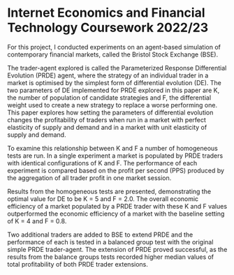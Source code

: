 # Internet Economics and Financial Technology Coursework 2022/23
For this project, I conducted experiments on an agent-based simulation of contemporary
financial markets, called the Bristol Stock Exchange (BSE).

The trader-agent explored is called the Parameterized Response
Differential Evolution (PRDE) agent, where the strategy of an
individual trader in a market is optimised by the simplest form
of differential evolution (DE). The two parameters of DE implemented for PRDE explored in this paper are K, the number of
population of candidate strategies and F, the differential weight
used to create a new strategy to replace a worse performing one.
This paper explores how setting the parameters of differential
evolution changes the profitability of traders when run in a
market with perfect elasticity of supply and demand and in a
market with unit elasticity of supply and demand.

To examine this relationship between K and F a number of
homogeneous tests are run. In a single experiment a market is
populated by PRDE traders with identical configurations of K
and F. The performance of each experiment is compared based
on the profit per second (PPS) produced by the aggregation of
all trader profit in one market session.

Results from the homogeneous tests are presented, demonstrating the optimal value for DE to be K = 5 and F = 2.0. The
overall economic efficiency of a market populated by a PRDE
trader with these K and F values outperformed the economic
efficiency of a market with the baseline setting of K = 4 and F
= 0.8.

Two additional traders are added to BSE to extend PRDE
and the performance of each is tested in a balanced group test
with the original simple PRDE trader-agent. The extension of
PRDE proved successful, as the results from the balance groups
tests recorded higher median values of total profitability of both
PRDE trader extensions.
